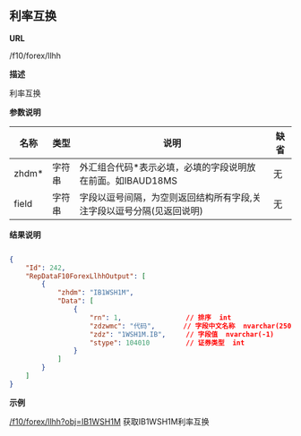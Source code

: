  	
## 利率互换

**URL**

/f10/forex/llhh

**描述**

利率互换

**参数说明**

|名称|类型|说明|缺省|
| -------- | -------- | -------- | -------- |
|zhdm\*|字符串|外汇组合代码\*表示必填，必填的字段说明放在前面。如IBAUD18MS|无|
|field|字符串|字段以逗号间隔，为空则返回结构所有字段,关注字段以逗号分隔(见返回说明)|无|


**结果说明**

```json

{
	"Id": 242,
    "RepDataF10ForexLlhhOutput": [
        {
            "zhdm": "IB1WSH1M",
            "Data": [
                {
                    "rn": 1,				// 排序  int               
                    "zdzwmc": "代码",       // 字段中文名称  nvarchar(250) 
                    "zdz": "1WSH1M.IB",     // 字段值  nvarchar(-1)     
                    "stype": 104010         // 证券类型  int             
                }
            ]
	   	}
	]
}
```

**示例**

[/f10/forex/llhh?obj=IB1WSH1M]($APIHOST$/f10/forex/llhh?obj=IB1WSH1M)
获取IB1WSH1M利率互换
